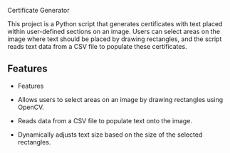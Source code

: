 Certificate Generator


This project is a Python script that generates certificates with text placed within user-defined sections on an image. Users can select areas on the image where text should be placed by drawing rectangles, and the script reads text data from a CSV file to populate these certificates.


## Features

- Features

- Allows users to select areas on an image by drawing rectangles using OpenCV.
- Reads data from a CSV file to populate text onto the image.
- Dynamically adjusts text size based on the size of the selected rectangles.


